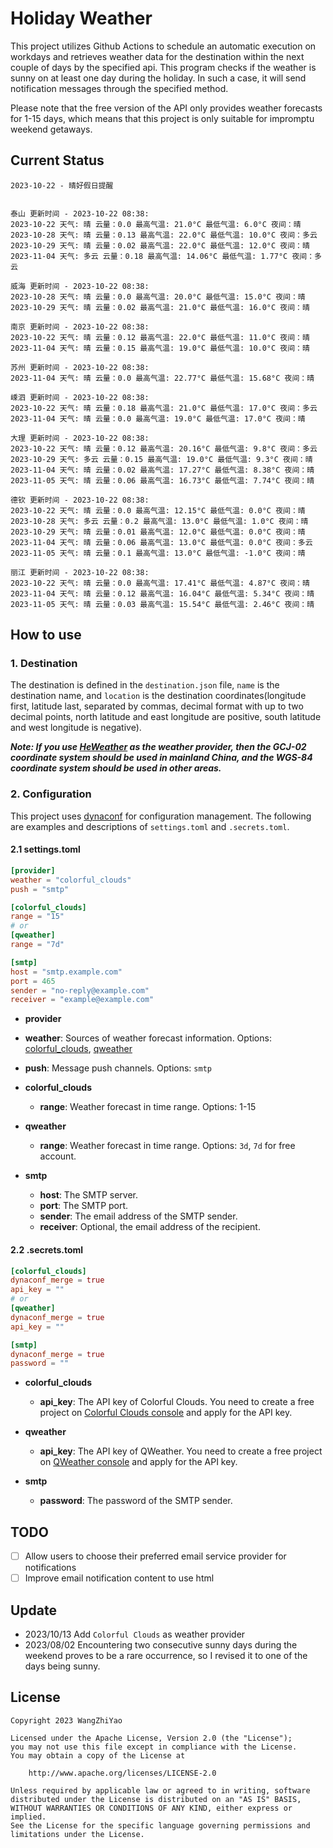 # Holiday Weather

This project utilizes Github Actions to schedule an automatic execution on workdays and retrieves weather data for the destination within the next couple of days by the  specified api.
This program checks if the weather is sunny on at least one day during the holiday. In such a case, it will send notification messages through the specified method.

Please note that the free version of the API only provides weather forecasts for 1-15 days, which means that this project is only suitable for impromptu weekend getaways.

## Current Status

```
2023-10-22 - 晴好假日提醒


泰山 更新时间 - 2023-10-22 08:38:
2023-10-22 天气: 晴 云量：0.0 最高气温: 21.0°C 最低气温: 6.0°C 夜间：晴
2023-10-28 天气: 晴 云量：0.13 最高气温: 22.0°C 最低气温: 10.0°C 夜间：多云
2023-10-29 天气: 晴 云量：0.02 最高气温: 22.0°C 最低气温: 12.0°C 夜间：晴
2023-11-04 天气: 多云 云量：0.18 最高气温: 14.06°C 最低气温: 1.77°C 夜间：多云

威海 更新时间 - 2023-10-22 08:38:
2023-10-28 天气: 晴 云量：0.0 最高气温: 20.0°C 最低气温: 15.0°C 夜间：晴
2023-10-29 天气: 晴 云量：0.02 最高气温: 21.0°C 最低气温: 16.0°C 夜间：晴

南京 更新时间 - 2023-10-22 08:38:
2023-10-22 天气: 晴 云量：0.12 最高气温: 22.0°C 最低气温: 11.0°C 夜间：晴
2023-11-04 天气: 晴 云量：0.15 最高气温: 19.0°C 最低气温: 10.0°C 夜间：晴

苏州 更新时间 - 2023-10-22 08:38:
2023-11-04 天气: 晴 云量：0.0 最高气温: 22.77°C 最低气温: 15.68°C 夜间：晴

嵊泗 更新时间 - 2023-10-22 08:38:
2023-10-22 天气: 晴 云量：0.18 最高气温: 21.0°C 最低气温: 17.0°C 夜间：多云
2023-11-04 天气: 晴 云量：0.0 最高气温: 19.0°C 最低气温: 17.0°C 夜间：晴

大理 更新时间 - 2023-10-22 08:38:
2023-10-22 天气: 晴 云量：0.12 最高气温: 20.16°C 最低气温: 9.8°C 夜间：多云
2023-10-29 天气: 多云 云量：0.15 最高气温: 19.0°C 最低气温: 9.3°C 夜间：晴
2023-11-04 天气: 晴 云量：0.02 最高气温: 17.27°C 最低气温: 8.38°C 夜间：晴
2023-11-05 天气: 晴 云量：0.06 最高气温: 16.73°C 最低气温: 7.74°C 夜间：晴

德钦 更新时间 - 2023-10-22 08:38:
2023-10-22 天气: 晴 云量：0.0 最高气温: 12.15°C 最低气温: 0.0°C 夜间：晴
2023-10-28 天气: 多云 云量：0.2 最高气温: 13.0°C 最低气温: 1.0°C 夜间：晴
2023-10-29 天气: 晴 云量：0.01 最高气温: 12.0°C 最低气温: 0.0°C 夜间：晴
2023-11-04 天气: 晴 云量：0.06 最高气温: 13.0°C 最低气温: 0.0°C 夜间：多云
2023-11-05 天气: 晴 云量：0.1 最高气温: 13.0°C 最低气温: -1.0°C 夜间：晴

丽江 更新时间 - 2023-10-22 08:38:
2023-10-22 天气: 晴 云量：0.0 最高气温: 17.41°C 最低气温: 4.87°C 夜间：晴
2023-11-04 天气: 晴 云量：0.12 最高气温: 16.04°C 最低气温: 5.34°C 夜间：晴
2023-11-05 天气: 晴 云量：0.03 最高气温: 15.54°C 最低气温: 2.46°C 夜间：晴

```

## How to use

### 1. Destination

The destination is defined in the `destination.json` file, `name` is the destination name, and `location` is the destination coordinates(longitude first, latitude last, separated by commas, decimal format with up to two decimal points, north latitude and east longitude are positive, south latitude and west longitude is negative).

***Note: If you use [HeWeather](https://dev.qweather.com/docs/) as the weather provider, then the GCJ-02 coordinate system should be used in mainland China, and the WGS-84 coordinate system should be used in other areas.***

### 2. Configuration

This project uses [dynaconf](https://github.com/dynaconf/dynaconf) for configuration management. The following are examples and descriptions of `settings.toml`  and `.secrets.toml`.

#### 2.1 settings.toml

```toml
[provider]
weather = "colorful_clouds"
push = "smtp"

[colorful_clouds]
range = "15"
# or
[qweather]
range = "7d"

[smtp]
host = "smtp.example.com"
port = 465
sender = "no-reply@example.com"
receiver = "example@example.com"
```
-  **provider**
  - **weather**: Sources of weather forecast information. Options: [colorful_clouds](https://docs.caiyunapp.com/docs/daily), [qweather](https://dev.qweather.com/docs/api/weather/weather-daily-forecast/)
  - **push**: Message push channels. Options: `smtp`

- **colorful_clouds**
  - **range**:  Weather forecast in time range. Options: 1-15

- **qweather**
  - **range**: Weather forecast in time range. Options: `3d`, `7d` for free account.

- **smtp**
  - **host**: The SMTP server.
  - **port**: The SMTP port.
  - **sender**: The email address of the SMTP sender.
  - **receiver**: Optional, the email address of the recipient.

#### 2.2 .secrets.toml

```toml
[colorful_clouds]
dynaconf_merge = true
api_key = ""
# or
[qweather]
dynaconf_merge = true
api_key = ""

[smtp]
dynaconf_merge = true
password = ""
```

- **colorful_clouds**
  - **api_key**:  The API key of Colorful Clouds. You need to create a free project on [Colorful Clouds console](https://platform.caiyunapp.com/dashboard/index) and apply for the API key.

- **qweather**
  - **api_key**: The API key of QWeather. You need to create a free project on [QWeather console](https://console.qweather.com/#/console) and apply for the API key.

- **smtp**
  - **password**: The password of the SMTP sender.


## TODO

- [ ] Allow users to choose their preferred email service provider for notifications
- [ ] Improve email notification content to use html

## Update
- 2023/10/13 Add `Colorful Clouds` as weather provider 
- 2023/08/02 Encountering two consecutive sunny days during the weekend proves to be a rare occurrence, so I revised it to one of the days being sunny.

## License

    Copyright 2023 WangZhiYao
    
    Licensed under the Apache License, Version 2.0 (the "License");
    you may not use this file except in compliance with the License.
    You may obtain a copy of the License at
    
        http://www.apache.org/licenses/LICENSE-2.0
    
    Unless required by applicable law or agreed to in writing, software
    distributed under the License is distributed on an "AS IS" BASIS,
    WITHOUT WARRANTIES OR CONDITIONS OF ANY KIND, either express or implied.
    See the License for the specific language governing permissions and
    limitations under the License.
